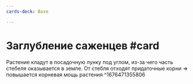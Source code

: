 ```yaml
---
cards-deck: Base

---
```


# Заглубление саженцев #card
Растение кладут в посадочную лунку под углом, из-за чего часть стебеля оказывается в земле. 
От стебля отходят придаточные корни => повышается корневая мощь растения
^1676471355806
